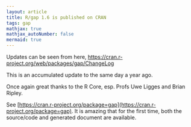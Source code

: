 ```yaml
---
layout: article
title: R/gap 1.6 is published on CRAN
tags: gap
mathjax: true
mathjax_autoNumber: false
mermaid: true
---
```


Updates can be seen from here, <https://cran.r-project.org/web/packages/gap/ChangeLog>

This is an accumulated update to the same day a year ago.

Once again great thanks to the R Core, esp. Profs Uwe Ligges and Brian Ripley.

<!--more-->

See [https://cran.r-project.org/package=gap](https://cran.r-project.org/package=gap). It is amazing that for the first time, both the source/code and generated document are available.
